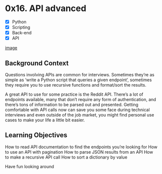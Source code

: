 # 0x16. API advanced
- [x] Python
- [x] Scripting
- [x] Back-end
- [x] API

[image](https://s3.amazonaws.com/intranet-projects-files/holbertonschool-sysadmin_devops/314/WIxXad8.png)

## Background Context
Questions involving APIs are common for interviews. Sometimes they’re as simple as ‘write a Python script that queries a
given endpoint’, sometimes they require you to use recursive functions and format/sort the results.

A great API to use for some practice is the Reddit API. There’s a lot of endpoints available, many that don’t require
any form of authentication, and there’s tons of information to be parsed out and presented. Getting comfortable with API
calls now can save you some face during technical interviews and even outside of the job market, you might find personal
use cases to make your life a little bit easier.

## Learning Objectives
How to read API documentation to find the endpoints you’re looking for
How to use an API with pagination
How to parse JSON results from an API
How to make a recursive API call
How to sort a dictionary by value

Have fun looking around
